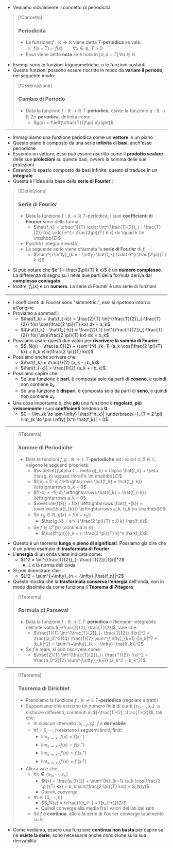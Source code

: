 + Vediamo inizialmente il concetto di periodicità

>[!Concetto]
> ### Periodicità
> + La funzione $f : \mathbb{R} \to \mathbb{R}$ viene detta $T$-**periodica** se vale:
> 	+ $f(x + T) = f(x) \qquad \forall x \in \mathbb{R}, \; T >0$
> + Essa viene detta **nota** se è nota in $[a, a+T] \; \forall a \in \mathbb{R}$

+ Esempi sono le funzioni trigonometriche, o le funzioni costanti
+ Queste funzioni possono essere riscritte in modo da **variare il periodo**, nel seguente modo:

>[!Osservazione]
> ### Cambio di Periodo
> + Data la funzione $f : \mathbb{R} \to \mathbb{R}$  $T$-**periodica**, esiste la funzione $g : \mathbb{R} \to \mathbb{R}$  $2\pi$-**periodica**, definita come:
> 	+ $g(x) = f\left(\cfrac{T}{2\pi} x\right)$

---
+ Immaginiamo una funzione periodica come un **vettore** in un piano
+ Questo piano è composto da una serie **infinita** di **basi**, anch'esse periodiche
+ Essendo un vettore, esso può essere riscritto come il **prodotto scalare** delle sue **proiezioni** su queste basi, ovvero la somma delle sue proiezioni
+ Essendo lo spazio composto da basi infinite, questo si traduce in un **integrale**
+ Questa è l'idea alla base della **serie di Fourier** :
>[!Definizione]
> ### Serie di Fourier
> + Data la funzione $f : \mathbb{R} \to \mathbb{R}$  $T$-periodica, i suoi **coefficienti di Fourier** sono della forma:
> 	+ $\hat{f_k} = \cfrac{1}{T} \cdot \int^{\frac{T}{2}}_{ - \frac{T}{2}} f(x) \cdot e^{-i \frac{2\pi}{T} k x} dx \quad k \in \mathbb{Z}$
> + Purchè l'integrale esista
> + La seguente serie viene chiamata la **serie di Fourier** di $f$:
> 	+ $\sum^{+\infty}_{k = - \infty} \hat{f_k} \cdot e^{i \frac{2\pi}{T} k x}$

+ Si può notare che $e^{-i \frac{2\pi}{T} k x}$ è un **numero complesso**. La differenza di segno su $i$ nelle due parti della formula deriva dal **complesso coniugato**
+ Inoltre, $\hat{f}_k(x)$ è un **numero**. La serie di Fourier è una serie di funzioni
---
+ I coefficienti di Fourier sono "simmetrici", essi si ripetono intorno all'origine
+ Proviamo a sommarli:
	+ $\hat{f_k} + \hat{f_{-k}} = \frac{2}{T} \int^{\frac{T}{2}}_{-\frac{T}{2}} f(x) \cos(\frac{2 \pi}{T} kx) dx = a_k$
	+ $i(\hat{f_k} - \hat{f_{-k}} = \frac{2}{T} \int^{\frac{T}{2}}_{-\frac{T}{2}} f(x) \sin(\frac{2 \pi}{T} kx) dx = b_k$
+ Possiamo usare questi due valori per **riscrivere la somma di Fourier**:
	+ $S_N(y) = \frac{a_0}{2} + \sum^{N}_{k=1} (a_k \cos(\frac{2 \pi}{T} kx) + b_k \sin(\frac{2 \pi}{T} kx))$
+  Possiamo anche scrivere che:
	+ $\hat{f_k} = \frac{1}{2} (a_k - i b_k)$
	+ $\hat{f_{-k}} = \frac{1}{2} (a_k + i b_k)$
+ Possiamo capire che:
	+ Se una funzione è **pari**, è composta solo da parti di **coseno**, e quindi non contiene $b_k$
	+ Se una funzione è **dispari**, è composta solo da parti di **seno**, e quindi non contiene $a_k$
+ Una cosa importante è, che **più** una funzione è **regolare**, **più velocemente** i suoi **coefficienti** tendono a **0**:
	+ $0 = \lim_{k \to \pm \infty} |\hat{f^n_k}| \underbrace{=}_{T = 2 \pi} \lim_{k \to \pm \infty} |k^n \hat{f_k}| = 0$
---

>[!Teorema]
> ### Somme di Periodiche
> + Date le funzioni $f, g : \mathbb{R} \to \mathbb{C}$  $T$-**periodiche** ed i valori $\alpha, \beta \in \mathbb{C}$, valgono le seguenti proprietà:
> 	+ $\widehat{(\alpha f + \beta g)_k} = \alpha \hat{f_k} + \beta \hat{g_k} \qquad \forall k \in \mathbb{Z}$
> 	+ $f(x) = f(-x) \leftrightarrows \hat{f_k} = \hat{f_{-k}} \leftrightarrows b_k = 0$
> 	+ $f(-x) = -f(-x) \leftrightarrows \hat{f_k} = \hat{f_{-k}} \leftrightarrows a_k = 0$
> 	+ $\overline{f(x)} = f(x) \leftrightarrows \hat{f_-{k}} = \overline{\hat{f_{k}}} \leftrightarrows a_k, b_k \in \mathbb{R}$
> 	+ Se $x_0 \in \mathbb{R}$, $g(x) = f(x -x_0)$:
> 		+ $\hat{g_k} = e^{-i \frac{2 \pi}{T} x_0 k} \hat{f_k}$
> 	+ Se $f \in C^n(\mathbb{R})$ (continua in $\mathbb{R}$):
> 		+ $\hat{f^{(n)}}_k = (i \frac{2 \pi}{T} k)^n \hat{f_k}$

+ Questo è un teorema **lungo** e **pieno di significati**. Possiamo già dire che è un primo esempio di **trasformata di Fourier**
+ L'**energia** di un onda viene indicata come:
	+ $L^2 = \int^{\frac{T}{2}}_{- \frac{T}{2}} |f(x)|^2$
		+ $L$ è la norma dell'onda
+ Si può dimostrare che:
	+ $L^2 = \sum^{+\infty}_{n = -\infty} |\hat{f_n}|^2$
+ Questo mostra che la **trasformata conserva l'energia** dell'onda, non in modo dissimile da come funziona il **Teorema di Pitagora** 

>[!Teorema]
> ### Formula di Parseval
> + Data la funzione $f : \mathbb{R} \to \mathbb{C}$  $T$-**periodica** e Riemann-integrabile nell'intervallo $[-\frac{T}{2}, \frac{T}{2}]$, vale che:
> 	+ $\frac{1}{T} \int^{\frac{T}{2}}_{- \frac{T}{2}} |f(x)|^2 = \frac{|a_0|^2}{4} \frac{1}{2} \sum^{\infty}_{k=1} (|a_k|^2 + |b_k|^2) = \sum^{+\infty}_{k = -\infty} |\hat{f_k}|^2$
> + Se $f$ è reale, si può riscrivere come:
> 	+ $\frac{2}{T} \int^{\frac{T}{2}}_{- \frac{T}{2}} f(x)^2 = \frac{a_0^2}{2} \sum^{\infty}_{k=1} (a_k^2 + b_k^2)$

---

>[!Teorema]
> ### Teorema di Dirichlet
> + Prendiamo la funzione $f : \mathbb{R} \to \mathbb{C}$  $T$-**periodica** (regolare a tratti)
> + Supponiamo che esistano un numero finiti di punti $\{x_1, \cdots, x_n\}$, a distanze differenti, contenuti in $[-\frac{T}{2}, \frac{T}{2}]$, tali che:
> 	+ In ciascun intervallo $(x_{i-j}, x_i)$, $f$ è **derivabile**
> 	+ $\forall i = 0, \cdots , n$ esistono i seguenti limiti, finiti:
> 		+ $\lim_{x \to x_i^-} f(x) = f(x_i^-)$
> 		+ $\lim_{x \to x_i^+} f(x) = f(x_i^+)$
> 		+ $\lim_{x \to x_i^-} f'(x) = f'(x_i^-)$
> 		+ $\lim_{x \to x_i^+} f'(x) = f'(x_i^+)$
> + Allora vale che:
> 	+ $\forall x \notin \{x_0, \cdots, x_n\}$
> 		+ $f(x) = \frac{a_0}{2} + \sum^{N}_{k=1} (a_k \cos(\frac{2 \pi}{T} kx) + b_k \sin(\frac{2 \pi}{T} kx)) = S_N(y)$
> 		+ Quindi, converge
> 	+ $\forall i \in \{0, \cdots, n\}$
> 		+ $S_N(y) = \cfrac{f(x_i^-) + f(x_i^+)}{2}$
> 		+ Quindi converge alla media fra i valori dei lati dei salti
> 	+ Se $f$ è **continua**, allora la serie di Fourier converge totalmente su $\mathbb{R}$

+ Come vediamo, essere una funzione **continua non basta** per capire se ne **esiste la serie**, sono necessarie anche condizione sulla sua derivabilità